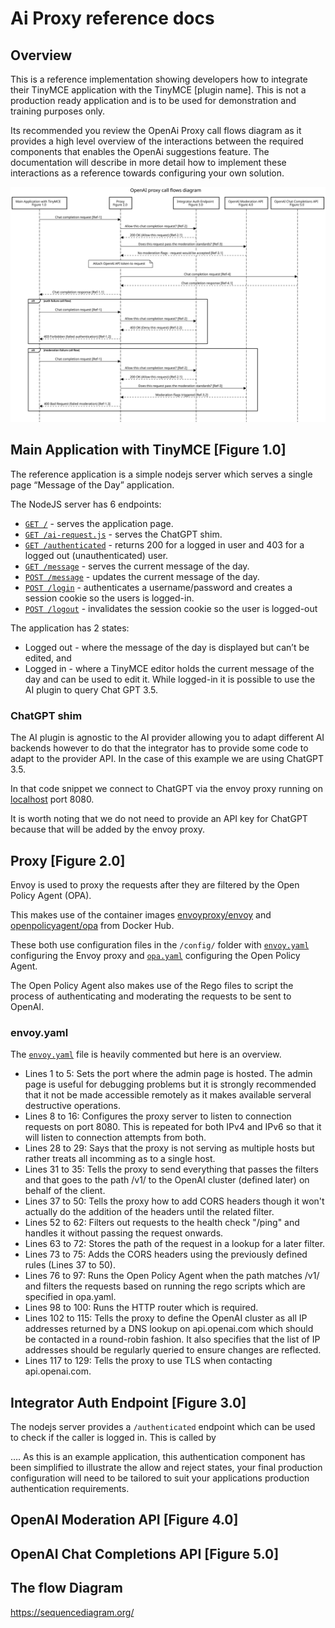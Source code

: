 # Ai Proxy reference docs

## Overview

This is a reference implementation showing developers how to integrate their TinyMCE application with the TinyMCE [plugin name].  This is not a production ready application and is to be used for demonstration and training purposes only.

Its recommended you review the OpenAi Proxy call flows diagram as it provides a high level overview of the interactions between the required components that enables the OpenAi suggestions feature.  The documentation will describe in more detail how to implement these interactions as a reference towards configuring your own solution.

![Diagram](flow-diagram/flowdiagram.svg)

## Main **Application with TinyMCE [Figure 1.0]**

The reference application is a simple nodejs server which serves a single page “Message of the Day” application. 

The NodeJS server has 6 endpoints:

- [`GET /`](../example-app/index.js#L52) - serves the application page.
- [`GET /ai-request.js`](../example-app/index.js#L53) - serves the ChatGPT shim.
- [`GET /authenticated`](../example-app/index.js#L56) - returns 200 for a logged in user and 403 for a logged out (unauthenticated) user.
- [`GET /message`](../example-app/index.js#L59) - serves the current message of the day.
- [`POST /message`](../example-app/index.js#L71) - updates the current message of the day.
- [`POST /login`](../example-app/index.js#L87) - authenticates a username/password and creates a session cookie so the users is logged-in.
- [`POST /logout`](../example-app/index.js#L104) - invalidates the session cookie so the user is logged-out

The application has 2 states: 

- Logged out - where the message of the day is displayed but can’t be edited, and
- Logged in - where a TinyMCE editor holds the current message of the day and can be used to edit it. While logged-in it is possible to use the AI plugin to query Chat GPT 3.5.

### ChatGPT shim

The AI plugin is agnostic to the AI provider allowing you to adapt different AI backends however to do that the integrator has to provide some code to adapt to the provider API. In the case of this example we are using ChatGPT 3.5.


In that code snippet we connect to ChatGPT via the envoy proxy running on [localhost](http://localhost) port 8080.

It is worth noting that we do not need to provide an API key for ChatGPT because that will be added by the envoy proxy.

## **Proxy [Figure 2.0]**

Envoy is used to proxy the requests after they are filtered by the Open Policy Agent (OPA).

This makes use of the container images [envoyproxy/envoy](https://hub.docker.com/r/envoyproxy/envoy) and [openpolicyagent/opa](https://hub.docker.com/r/openpolicyagent/opa) from Docker Hub.

These both use configuration files in the `/config/` folder with [`envoy.yaml`](../config/envoy.yaml) configuring the Envoy proxy and [`opa.yaml`](../config/opa.yaml) configuring the Open Policy Agent.

The Open Policy Agent also makes use of the Rego files to script the process of authenticating and moderating the requests to be sent to OpenAI.

### envoy.yaml
The [`envoy.yaml`](../config/envoy.yaml) file is heavily commented but here is an overview.

- Lines 1 to 5: Sets the port where the admin page is hosted. The admin page is useful
for debugging problems but it is strongly recommended that it not be made accessible
remotely as it makes available serveral destructive operations.
- Lines 8 to 16: Configures the proxy server to listen to connection requests on
port 8080. This is repeated for both IPv4 and IPv6 so that it will listen to 
connection attempts from both.
- Lines 28 to 29: Says that the proxy is not serving as multiple hosts but rather treats all incomming as to a single host.
- Lines 31 to 35: Tells the proxy to send everything that passes the filters and
that goes to the path /v1/ to the OpenAI cluster (defined later) on behalf of the client.
- Lines 37 to 50: Tells the proxy how to add CORS headers though it won't
actually do the addition of the headers until the related filter.
- Lines 52 to 62: Filters out requests to the health check "/ping" and handles 
it without passing the request onwards.
- Lines 63 to 72: Stores the path of the request in a lookup for a later filter.
- Lines 73 to 75: Adds the CORS headers using the previously defined rules (Lines 37 to 50).
- Lines 76 to 97: Runs the Open Policy Agent when the path matches /v1/ and filters
the requests based on running the rego scripts which are specified in opa.yaml.
- Lines 98 to 100: Runs the HTTP router which is required.
- Lines 102 to 115: Tells the proxy to define the OpenAI cluster as all IP addresses
returned by a DNS lookup on api.openai.com which should be contacted in a round-robin
fashion. It also specifies that the list of IP addresses should be regularly queried
to ensure changes are reflected.
- Lines 117 to 129: Tells the proxy to use TLS when contacting api.openai.com.



## **Integrator Auth Endpoint [Figure 3.0]**

The nodejs server provides a `/authenticated` endpoint which can be used to check if the caller is logged in. This is called by 

…. As this is an example application, this authentication component has been simplified to illustrate the allow and reject states, your final production configuration will need to be tailored to suit your applications production authentication requirements.

## OpenAI Moderation API **[Figure 4.0]**

## **OpenAI Chat Completions API [Figure 5.0]**

## The flow Diagram

https://sequencediagram.org/